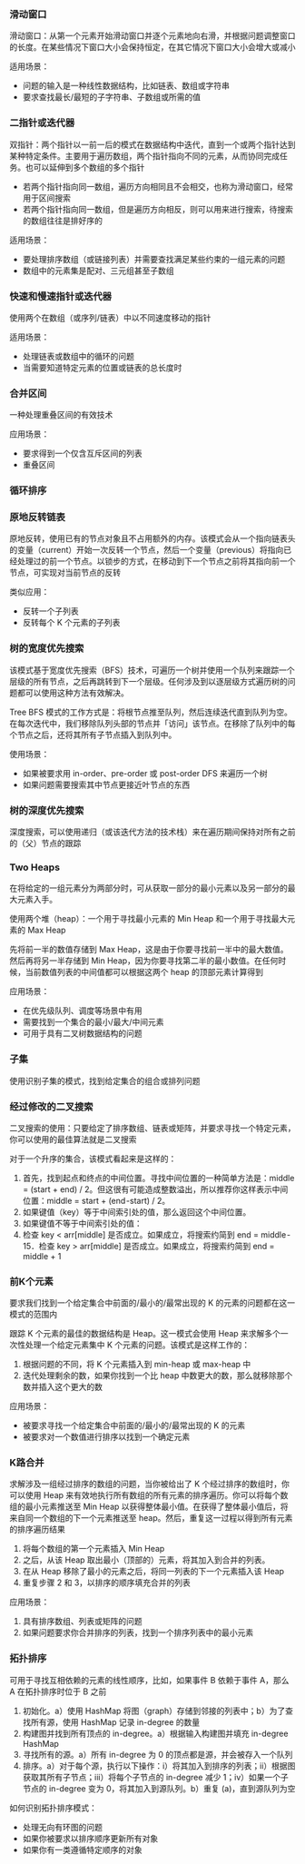 





### 滑动窗口

滑动窗口：从第一个元素开始滑动窗口并逐个元素地向右滑，并根据问题调整窗口的长度。在某些情况下窗口大小会保持恒定，在其它情况下窗口大小会增大或减小

适用场景：

- 问题的输入是一种线性数据结构，比如链表、数组或字符串
- 要求查找最长/最短的子字符串、子数组或所需的值



### 二指针或迭代器
双指针：两个指针以一前一后的模式在数据结构中迭代，直到一个或两个指针达到某种特定条件。主要用于遍历数组，两个指针指向不同的元素，从而协同完成任务。也可以延伸到多个数组的多个指针

- 若两个指针指向同一数组，遍历方向相同且不会相交，也称为滑动窗口，经常用于区间搜索
- 若两个指针指向同一数组，但是遍历方向相反，则可以用来进行搜索，待搜索的数组往往是排好序的

适用场景：

- 要处理排序数组（或链接列表）并需要查找满足某些约束的一组元素的问题
- 数组中的元素集是配对、三元组甚至子数组


### 快速和慢速指针或迭代器

使用两个在数组（或序列/链表）中以不同速度移动的指针

适用场景：

- 处理链表或数组中的循环的问题
- 当需要知道特定元素的位置或链表的总长度时



### 合并区间

一种处理重叠区间的有效技术

应用场景：

- 要求得到一个仅含互斥区间的列表
- 重叠区间



### 循环排序



### 原地反转链表

原地反转，使用已有的节点对象且不占用额外的内存。该模式会从一个指向链表头的变量（current）开始一次反转一个节点，然后一个变量（previous）将指向已经处理过的前一个节点。以锁步的方式，在移动到下一个节点之前将其指向前一个节点，可实现对当前节点的反转

类似应用：

- 反转一个子列表
- 反转每个 K 个元素的子列表



### 树的宽度优先搜索

该模式基于宽度优先搜索（BFS）技术，可遍历一个树并使用一个队列来跟踪一个层级的所有节点，之后再跳转到下一个层级。任何涉及到以逐层级方式遍历树的问题都可以使用这种方法有效解决。

Tree BFS 模式的工作方式是：将根节点推至队列，然后连续迭代直到队列为空。在每次迭代中，我们移除队列头部的节点并「访问」该节点。在移除了队列中的每个节点之后，还将其所有子节点插入到队列中。

使用场景：

- 如果被要求用 in-order、pre-order 或 post-order DFS 来遍历一个树
- 如果问题需要搜索其中节点更接近叶节点的东西



### 树的深度优先搜索

深度搜索，可以使用递归（或该迭代方法的技术栈）来在遍历期间保持对所有之前的（父）节点的跟踪





### Two Heaps

在将给定的一组元素分为两部分时，可从获取一部分的最小元素以及另一部分的最大元素入手。

使用两个堆（heap）：一个用于寻找最小元素的 Min Heap 和一个用于寻找最大元素的 Max Heap

先将前一半的数值存储到 Max Heap，这是由于你要寻找前一半中的最大数值。然后再将另一半存储到 Min Heap，因为你要寻找第二半的最小数值。在任何时候，当前数值列表的中间值都可以根据这两个 heap 的顶部元素计算得到

应用场景：

- 在优先级队列、调度等场景中有用
- 需要找到一个集合的最小/最大/中间元素
- 可用于具有二叉树数据结构的问题



### 子集

使用识别子集的模式，找到给定集合的组合或排列问题

### 经过修改的二叉搜索

二叉搜索的使用：只要给定了排序数组、链表或矩阵，并要求寻找一个特定元素，你可以使用的最佳算法就是二叉搜索

对于一个升序的集合，该模式看起来是这样的：

1. 首先，找到起点和终点的中间位置。寻找中间位置的一种简单方法是：middle = (start + end) / 2。但这很有可能造成整数溢出，所以推荐你这样表示中间位置：middle = start + (end -start) / 2。
2. 如果键值（key）等于中间索引处的值，那么返回这个中间位置。
3. 如果键值不等于中间索引处的值：
4. 检查 key < arr[middle] 是否成立。如果成立，将搜索约简到 end = middle - 15．检查 key > arr[middle] 是否成立。如果成立，将搜索约简到 end = middle + 1



### 前K个元素

要求我们找到一个给定集合中前面的/最小的/最常出现的 K 的元素的问题都在这一模式的范围内

跟踪 K 个元素的最佳的数据结构是 Heap。这一模式会使用 Heap 来求解多个一次性处理一个给定元素集中 K 个元素的问题。该模式是这样工作的：

1.  根据问题的不同，将 K 个元素插入到 min-heap 或 max-heap 中
2. 迭代处理剩余的数，如果你找到一个比 heap 中数更大的数，那么就移除那个数并插入这个更大的数

应用场景：

- 被要求寻找一个给定集合中前面的/最小的/最常出现的 K 的元素
- 被要求对一个数值进行排序以找到一个确定元素



### K路合并

求解涉及一组经过排序的数组的问题，当你被给出了 K 个经过排序的数组时，你可以使用 Heap 来有效地执行所有数组的所有元素的排序遍历。你可以将每个数组的最小元素推送至 Min Heap 以获得整体最小值。在获得了整体最小值后，将来自同一个数组的下一个元素推送至 heap。然后，重复这一过程以得到所有元素的排序遍历结果

1. 将每个数组的第一个元素插入 Min Heap
2. 之后，从该 Heap 取出最小（顶部的）元素，将其加入到合并的列表。
3. 在从 Heap 移除了最小的元素之后，将同一列表的下一个元素插入该 Heap
4. 重复步骤 2 和 3，以排序的顺序填充合并的列表

应用场景：

1. 具有排序数组、列表或矩阵的问题
2. 如果问题要求你合并排序的列表，找到一个排序列表中的最小元素



### 拓扑排序

可用于寻找互相依赖的元素的线性顺序，比如，如果事件 B 依赖于事件 A，那么 A 在拓扑排序时位于 B 之前

1. 初始化。a）使用 HashMap 将图（graph）存储到邻接的列表中；b）为了查找所有源，使用 HashMap 记录 in-degree 的数量
2. 构建图并找到所有顶点的 in-degree。a）根据输入构建图并填充 in-degree HashMap
3. 寻找所有的源。a）所有 in-degree 为 0 的顶点都是源，并会被存入一个队列
4. 排序。a）对于每个源，执行以下操作：i）将其加入到排序的列表；ii）根据图获取其所有子节点；iii）将每个子节点的 in-degree 减少 1；iv）如果一个子节点的 in-degree 变为 0，将其加入到源队列。b）重复 (a)，直到源队列为空

如何识别拓扑排序模式：

- 处理无向有环图的问题
- 如果你被要求以排序顺序更新所有对象
- 如果你有一类遵循特定顺序的对象





